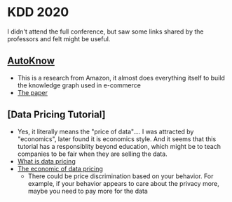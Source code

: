 # KDD 2020

I didn't attend the full conference, but saw some links shared by the professors and felt might be useful.

## [AutoKnow][1]
* This is a research from Amazon, it almost does everything itself to build the knowledge graph used in e-commerce
* [The paper][2]

## [Data Pricing Tutorial]
* Yes, it literally means the "price of data".... I was attracted by "economics", later found it is economics style. And it seems that this tutorial has a responsiblity beyond education, which might be to teach companies to be fair when they are selling the data.
* [What is data pricing][3]
* [The economic of data pricing][4]
  * There could be price discrimination based on your behavior. For example, if your behavior appears to care about the privacy more, maybe you need to pay more for the data

[1]:https://www.amazon.science/blog/building-product-graphs-automatically
[2]:https://assets.amazon.science/f7/d5/1c452719458b8803d1e397afd535/autoknow-self-driving-knowledge-collection-for-products-of-thousands-of-types.pdf
[3]:https://lnkd.in/gm4VP_F
[4]:https://lnkd.in/gEUsRYi
